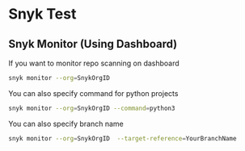 # Snyk Test
## Snyk Monitor (Using Dashboard)
If you want to monitor repo scanning on dashboard
```sh
snyk monitor --org=SnykOrgID 
```
You can also specify command for python projects
```sh
snyk monitor --org=SnykOrgID --command=python3 
```
You can also specify branch name
```sh
snyk monitor --org=SnykOrgID  --target-reference=YourBranchName
```
